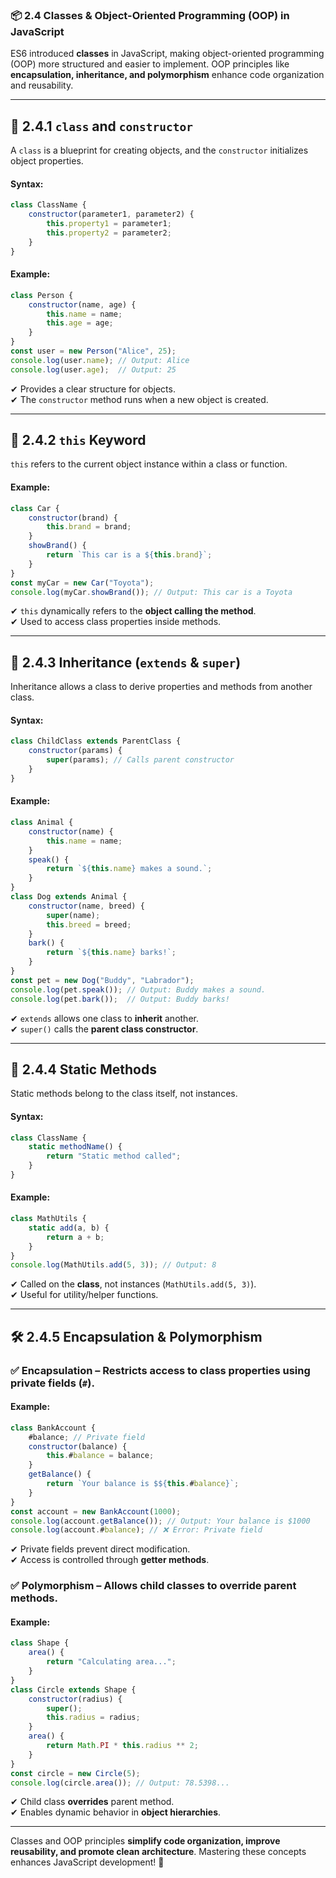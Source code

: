 ### 📦 **2.4 Classes & Object-Oriented Programming (OOP) in JavaScript**  

ES6 introduced **classes** in JavaScript, making object-oriented programming (OOP) more structured and easier to implement. OOP principles like **encapsulation, inheritance, and polymorphism** enhance code organization and reusability.  

---

## 🏩 **2.4.1 `class` and `constructor`**  
A `class` is a blueprint for creating objects, and the `constructor` initializes object properties.  

#### **Syntax:**  
```javascript
class ClassName {
    constructor(parameter1, parameter2) {
        this.property1 = parameter1;
        this.property2 = parameter2;
    }
}
```
#### **Example:**  
```javascript
class Person {
    constructor(name, age) {
        this.name = name;
        this.age = age;
    }
}
const user = new Person("Alice", 25);
console.log(user.name); // Output: Alice
console.log(user.age);  // Output: 25
```
✔ Provides a clear structure for objects.  
✔ The `constructor` method runs when a new object is created.  

---

## 📌 **2.4.2 `this` Keyword**  
`this` refers to the current object instance within a class or function.  

#### **Example:**  
```javascript
class Car {
    constructor(brand) {
        this.brand = brand;
    }
    showBrand() {
        return `This car is a ${this.brand}`;
    }
}
const myCar = new Car("Toyota");
console.log(myCar.showBrand()); // Output: This car is a Toyota
```
✔ `this` dynamically refers to the **object calling the method**.  
✔ Used to access class properties inside methods.  

---

## 🎩 **2.4.3 Inheritance (`extends` & `super`)**  
Inheritance allows a class to derive properties and methods from another class.  

#### **Syntax:**  
```javascript
class ChildClass extends ParentClass {
    constructor(params) {
        super(params); // Calls parent constructor
    }
}
```
#### **Example:**  
```javascript
class Animal {
    constructor(name) {
        this.name = name;
    }
    speak() {
        return `${this.name} makes a sound.`;
    }
}
class Dog extends Animal {
    constructor(name, breed) {
        super(name);
        this.breed = breed;
    }
    bark() {
        return `${this.name} barks!`;
    }
}
const pet = new Dog("Buddy", "Labrador");
console.log(pet.speak()); // Output: Buddy makes a sound.
console.log(pet.bark());  // Output: Buddy barks!
```
✔ `extends` allows one class to **inherit** another.  
✔ `super()` calls the **parent class constructor**.  

---

## 🔧 **2.4.4 Static Methods**  
Static methods belong to the class itself, not instances.  

#### **Syntax:**  
```javascript
class ClassName {
    static methodName() {
        return "Static method called";
    }
}
```
#### **Example:**  
```javascript
class MathUtils {
    static add(a, b) {
        return a + b;
    }
}
console.log(MathUtils.add(5, 3)); // Output: 8
```
✔ Called on the **class**, not instances (`MathUtils.add(5, 3)`).  
✔ Useful for utility/helper functions.  

---

## 🛠 **2.4.5 Encapsulation & Polymorphism**  
### ✅ **Encapsulation** – Restricts access to class properties using **private fields** (`#`).  

#### **Example:**  
```javascript
class BankAccount {
    #balance; // Private field
    constructor(balance) {
        this.#balance = balance;
    }
    getBalance() {
        return `Your balance is $${this.#balance}`;
    }
}
const account = new BankAccount(1000);
console.log(account.getBalance()); // Output: Your balance is $1000
console.log(account.#balance); // ❌ Error: Private field
```
✔ Private fields prevent direct modification.  
✔ Access is controlled through **getter methods**.  

### ✅ **Polymorphism** – Allows child classes to override parent methods.  

#### **Example:**  
```javascript
class Shape {
    area() {
        return "Calculating area...";
    }
}
class Circle extends Shape {
    constructor(radius) {
        super();
        this.radius = radius;
    }
    area() {
        return Math.PI * this.radius ** 2;
    }
}
const circle = new Circle(5);
console.log(circle.area()); // Output: 78.5398...
```
✔ Child class **overrides** parent method.  
✔ Enables dynamic behavior in **object hierarchies**.  

---

Classes and OOP principles **simplify code organization, improve reusability, and promote clean architecture**. Mastering these concepts enhances JavaScript development! 🚀